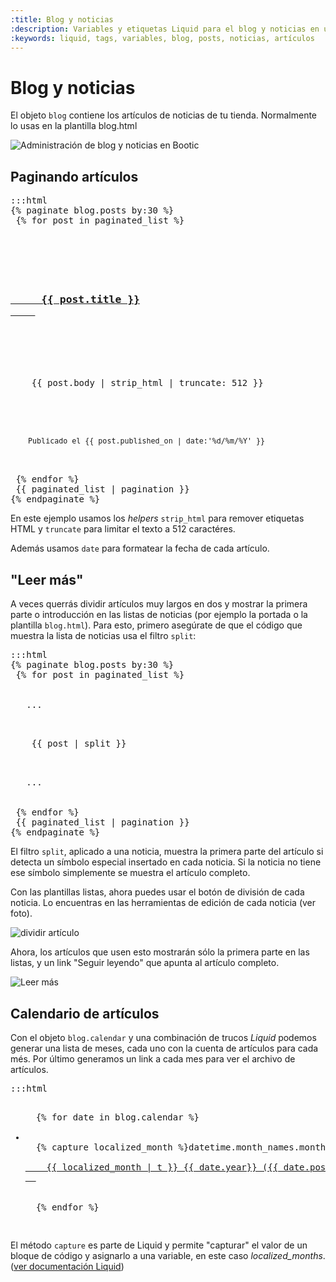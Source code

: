 ```yaml
---
:title: Blog y noticias
:description: Variables y etiquetas Liquid para el blog y noticias en una tienda Bootic
:keywords: liquid, tags, variables, blog, posts, noticias, artículos
---
```

# Blog y noticias

El objeto <code>blog</code> contiene los artículos de noticias de tu tienda. Normalmente lo usas en la plantilla blog.html

<img src="/img/themes/blog-admin.png" alt="Administración de blog y noticias en Bootic" />

## Paginando artículos

<pre>:::html
{% paginate blog.posts by:30 %}
 {% for post in paginated_list %}
  <div class="post">
   <h3>
    <a href="{{post.url}}" title="{{post.title}}">
     {{ post.title }}
    </a>
   </h3>
   <p class="texto">
    {{ post.body | strip_html | truncate: 512 }}
   </p><!-- /texto -->
 
   <small class="date">
    Publicado el {{ post.published_on | date:'%d/%m/%Y' }} 
   </small>
  </div><!-- /post -->
 {% endfor %}
 {{ paginated_list | pagination }}
{% endpaginate %}
</pre>

En este ejemplo usamos los *helpers* <code>strip_html</code> para remover etiquetas HTML y <code>truncate</code> para limitar el texto a 512 caractéres.

Además usamos <code>date</code> para formatear la fecha de cada artículo.

<h2 id="leer-mas">"Leer más"</h2>

A veces querrás dividir artículos muy largos en dos y mostrar la primera parte o introducción en las listas de noticias (por ejemplo la portada o la plantilla <code>blog.html</code>). Para esto, primero asegúrate de que el código que muestra la lista de noticias usa el filtro <code>split</code>:

<pre>:::html
{% paginate blog.posts by:30 %}
 {% for post in paginated_list %}
  <div class="post">
   ...
   <p class="texto">
    {{ post | split }}
   </p><!-- /texto -->
   ...
  </div><!-- /post -->
 {% endfor %}
 {{ paginated_list | pagination }}
{% endpaginate %}
</pre>

El filtro <code>split</code>, aplicado a una noticia, muestra la primera parte del artículo si detecta un símbolo especial insertado en cada noticia. Si la noticia no tiene ese símbolo simplemente se muestra el artículo completo.

Con las plantillas listas, ahora puedes usar el botón de división de cada noticia. Lo encuentras en las herramientas de edición de cada noticia (ver foto).

<img src="/img/themes/post-edit-split.png" alt="dividir artículo" />

Ahora, los artículos que usen esto mostrarán sólo la primera parte en las listas, y un link "Seguir leyendo" que apunta al artículo completo.

<img src="/img/themes/post-split.png" alt="Leer más" />

## Calendario de artículos

Con el objeto <code>blog.calendar</code> y una combinación de trucos *Liquid* podemos generar una lista de meses, cada uno con la cuenta de artículos para cada més. Por último generamos un link a cada mes para ver el archivo de artículos.

<pre>:::html
<ul id="archivo">
  {% for date in blog.calendar %}
  <li>
  {% capture localized_month %}datetime.month_names.month_{{date.month_num}}{% endcapture %}
  <a href="{{ date.url }}" title="{{ localized_month | t }}">
    {{ localized_month | t }} {{ date.year}} ({{ date.post_count }})
  </a>
  </li>
  {% endfor %}
</ul>
</pre>

El método <code>capture</code> es parte de Liquid y permite "capturar" el valor de un bloque de código y asignarlo a una variable, en este caso *localized_months*. ([ver documentación Liquid](http://wiki.shopify.com/UsingLiquid))